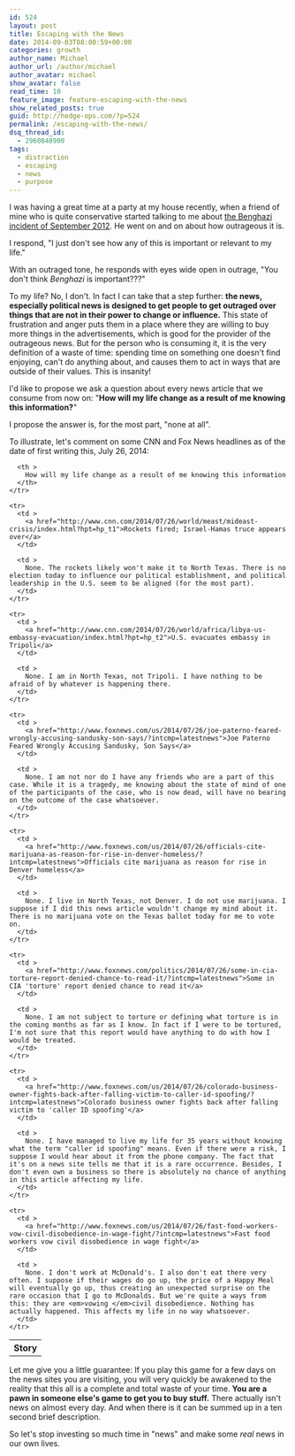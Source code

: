 ```yaml
---
id: 524
layout: post
title: Escaping with the News
date: 2014-09-03T08:00:59+00:00
categories: growth
author_name: Michael
author_url: /author/michael
author_avatar: michael
show_avatar: false
read_time: 10
feature_image: feature-escaping-with-the-news
show_related_posts: true 
guid: http://hedge-ops.com/?p=524
permalink: /escaping-with-the-news/
dsq_thread_id:
  - 2960848900
tags:
  - distraction
  - escaping
  - news
  - purpose
---
```

I was having a great time at a party at my house recently, when a friend of mine who is quite conservative started talking to me about [the Benghazi incident of September 2012](http://en.wikipedia.org/wiki/2012_Benghazi_attack). He went on and on about how outrageous it is.

I respond, "I just don't see how any of this is important or relevant to my life."

With an outraged tone, he responds with eyes wide open in outrage, "You don't think _Benghazi_ is important???"<!--more-->

To my life? No, I don't. In fact I can take that a step further: **the news, especially political news is designed to get people to get outraged over things that are not in their power to change or influence.** This state of frustration and anger puts them in a place where they are willing to buy more things in the advertisements, which is good for the provider of the outrageous news. But for the person who is consuming it, it is the very definition of a waste of time: spending time on something one doesn't find enjoying, can't do anything about, and causes them to act in ways that are outside of their values. This is insanity!

I'd like to propose we ask a question about every news article that we consume from now on: "**How will my life change as a result of me knowing this information?**"

I propose the answer is, for the most part, "none at all".

To illustrate, let's comment on some CNN and Fox News headlines as of the date of first writing this, July 26, 2014:

<div class="table-responsive">
  <table  style="width:100%; "  class="easy-table easy-table-default " border="0">
    <tr>
      <th >
        Story
      </th>
      
      <th >
        How will my life change as a result of me knowing this information
      </th>
    </tr>
    
    <tr>
      <td >
        <a href="http://www.cnn.com/2014/07/26/world/meast/mideast-crisis/index.html?hpt=hp_t1">Rockets fired; Israel-Hamas truce appears over</a>
      </td>
       
      <td >
        None. The rockets likely won't make it to North Texas. There is no election today to influence our political establishment, and political leadership in the U.S. seem to be aligned (for the most part).
      </td>
    </tr>
    
    <tr>
      <td >
        <a href="http://www.cnn.com/2014/07/26/world/africa/libya-us-embassy-evacuation/index.html?hpt=hp_t2">U.S. evacuates embassy in Tripoli</a>
      </td>
      
      <td >
        None. I am in North Texas, not Tripoli. I have nothing to be afraid of by whatever is happening there.
      </td>
    </tr>
    
    <tr>
      <td >
        <a href="http://www.foxnews.com/us/2014/07/26/joe-paterno-feared-wrongly-accusing-sandusky-son-says/?intcmp=latestnews">Joe Paterno Feared Wrongly Accusing Sandusky, Son Says</a>
      </td>
      
      <td >
        None. I am not nor do I have any friends who are a part of this case. While it is a tragedy, me knowing about the state of mind of one of the participants of the case, who is now dead, will have no bearing on the outcome of the case whatsoever.
      </td>
    </tr>
    
    <tr>
      <td >
        <a href="http://www.foxnews.com/us/2014/07/26/officials-cite-marijuana-as-reason-for-rise-in-denver-homeless/?intcmp=latestnews">Officials cite marijuana as reason for rise in Denver homeless</a>
      </td>
      
      <td >
        None. I live in North Texas, not Denver. I do not use marijuana. I suppose if I did this news article wouldn't change my mind about it. There is no marijuana vote on the Texas ballot today for me to vote on.
      </td>
    </tr>
    
    <tr>
      <td >
        <a href="http://www.foxnews.com/politics/2014/07/26/some-in-cia-torture-report-denied-chance-to-read-it/?intcmp=latestnews">Some in CIA 'torture' report denied chance to read it</a>
      </td>
      
      <td >
        None. I am not subject to torture or defining what torture is in the coming months as far as I know. In fact if I were to be tortured, I'm not sure that this report would have anything to do with how I would be treated.
      </td>
    </tr>
    
    <tr>
      <td >
        <a href="http://www.foxnews.com/us/2014/07/26/colorado-business-owner-fights-back-after-falling-victim-to-caller-id-spoofing/?intcmp=latestnews">Colorado business owner fights back after falling victim to 'caller ID spoofing'</a>
      </td>
      
      <td >
        None. I have managed to live my life for 35 years without knowing what the term "caller id spoofing" means. Even if there were a risk, I suppose I would hear about it from the phone company. The fact that it's on a news site tells me that it is a rare occurrence. Besides, I don't even own a business so there is absolutely no chance of anything in this article affecting my life.
      </td>
    </tr>
    
    <tr>
      <td >
        <a href="http://www.foxnews.com/us/2014/07/26/fast-food-workers-vow-civil-disobedience-in-wage-fight/?intcmp=latestnews">Fast food workers vow civil disobedience in wage fight</a>
      </td>
      
      <td >
        None. I don't work at McDonald's. I also don't eat there very often. I suppose if their wages do go up, the price of a Happy Meal will eventually go up, thus creating an unexpected surprise on the rare occasion that I go to McDonalds. But we're quite a ways from this: they are <em>vowing </em>civil disobedience. Nothing has actually happened. This affects my life in no way whatsoever.
      </td>
    </tr>
  </table>
</div>

Let me give you a little guarantee: If you play this game for a few days on the news sites you are visiting, you will very quickly be awakened to the reality that this all is a complete and total waste of your time. **You are a pawn in someone else's game to get you to buy stuff.** There actually isn't news on almost every day. And when there is it can be summed up in a ten second brief description.

So let's stop investing so much time in "news" and make some _real_ news in our own lives.